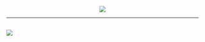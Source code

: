 <p align="center"><img src="https://i.imgur.com/EcwSZJV.png"></p>

---

<br>

<img src="https://i.imgur.com/s8mimNV.png">
